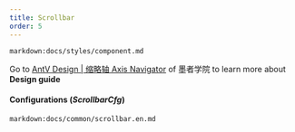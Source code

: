 ```yaml
---
title: Scrollbar
order: 5
---
```


`markdown:docs/styles/component.md`

Go to [AntV Design | 缩略轴 Axis Navigator](https://www.yuque.com/mo-college/vis-design/gs5ow9) of 墨者学院 to learn more about **Design guide**

#### Configurations (_ScrollbarCfg_)

`markdown:docs/common/scrollbar.en.md`